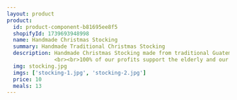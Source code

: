 ```yaml
---
layout: product
product:
  id: product-component-b81695ee8f5
  shopifyId: 1739693948998
  name: Handmade Christmas Stocking
  summary: Handmade Traditional Christmas Stocking 
  description: Handmade Christmas Stocking made from traditional Guatemalan fabric. Each stocking has a loop to hang it and an embroidered band at the top. These stockings are made from recycled traditional skirts called “cortes” that are bought locally from families in need. The stockings are then sewn by another family in need in Santa María de Jesús, Guatemala. All stockings are handmade and one of a kind. Select the color of fabric you would like of stocking and each stocking will have a unique embroidered strip at the top. 
               <br><br>100% of our profits support the elderly and our programs at Cosechando Felicidad Inc. including our feeding program for the elderly. 
  img: stocking.jpg
  imgs: ['stocking-1.jpg', 'stocking-2.jpg']
  price: 10
  meals: 13
---
```

